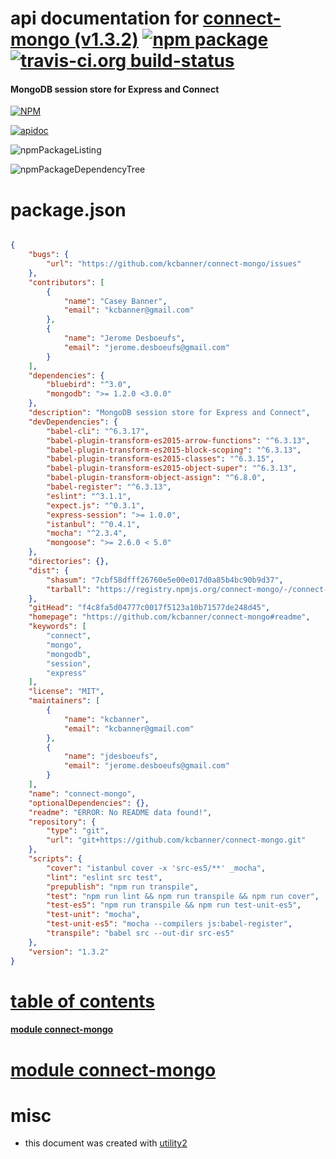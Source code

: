 # api documentation for  [connect-mongo (v1.3.2)](https://github.com/kcbanner/connect-mongo#readme)  [![npm package](https://img.shields.io/npm/v/npmdoc-connect-mongo.svg?style=flat-square)](https://www.npmjs.org/package/npmdoc-connect-mongo) [![travis-ci.org build-status](https://api.travis-ci.org/npmdoc/node-npmdoc-connect-mongo.svg)](https://travis-ci.org/npmdoc/node-npmdoc-connect-mongo)
#### MongoDB session store for Express and Connect

[![NPM](https://nodei.co/npm/connect-mongo.png?downloads=true)](https://www.npmjs.com/package/connect-mongo)

[![apidoc](https://npmdoc.github.io/node-npmdoc-connect-mongo/build/screenCapture.buildNpmdoc.browser._2Fhome_2Ftravis_2Fbuild_2Fnpmdoc_2Fnode-npmdoc-connect-mongo_2Ftmp_2Fbuild_2Fapidoc.html.png)](https://npmdoc.github.io/node-npmdoc-connect-mongo/build/apidoc.html)

![npmPackageListing](https://npmdoc.github.io/node-npmdoc-connect-mongo/build/screenCapture.npmPackageListing.svg)

![npmPackageDependencyTree](https://npmdoc.github.io/node-npmdoc-connect-mongo/build/screenCapture.npmPackageDependencyTree.svg)



# package.json

```json

{
    "bugs": {
        "url": "https://github.com/kcbanner/connect-mongo/issues"
    },
    "contributors": [
        {
            "name": "Casey Banner",
            "email": "kcbanner@gmail.com"
        },
        {
            "name": "Jerome Desboeufs",
            "email": "jerome.desboeufs@gmail.com"
        }
    ],
    "dependencies": {
        "bluebird": "^3.0",
        "mongodb": ">= 1.2.0 <3.0.0"
    },
    "description": "MongoDB session store for Express and Connect",
    "devDependencies": {
        "babel-cli": "^6.3.17",
        "babel-plugin-transform-es2015-arrow-functions": "^6.3.13",
        "babel-plugin-transform-es2015-block-scoping": "^6.3.13",
        "babel-plugin-transform-es2015-classes": "^6.3.15",
        "babel-plugin-transform-es2015-object-super": "^6.3.13",
        "babel-plugin-transform-object-assign": "^6.8.0",
        "babel-register": "^6.3.13",
        "eslint": "^3.1.1",
        "expect.js": "^0.3.1",
        "express-session": ">= 1.0.0",
        "istanbul": "^0.4.1",
        "mocha": "^2.3.4",
        "mongoose": ">= 2.6.0 < 5.0"
    },
    "directories": {},
    "dist": {
        "shasum": "7cbf58dfff26760e5e00e017d0a85b4bc90b9d37",
        "tarball": "https://registry.npmjs.org/connect-mongo/-/connect-mongo-1.3.2.tgz"
    },
    "gitHead": "f4c8fa5d04777c0017f5123a10b71577de248d45",
    "homepage": "https://github.com/kcbanner/connect-mongo#readme",
    "keywords": [
        "connect",
        "mongo",
        "mongodb",
        "session",
        "express"
    ],
    "license": "MIT",
    "maintainers": [
        {
            "name": "kcbanner",
            "email": "kcbanner@gmail.com"
        },
        {
            "name": "jdesboeufs",
            "email": "jerome.desboeufs@gmail.com"
        }
    ],
    "name": "connect-mongo",
    "optionalDependencies": {},
    "readme": "ERROR: No README data found!",
    "repository": {
        "type": "git",
        "url": "git+https://github.com/kcbanner/connect-mongo.git"
    },
    "scripts": {
        "cover": "istanbul cover -x 'src-es5/**' _mocha",
        "lint": "eslint src test",
        "prepublish": "npm run transpile",
        "test": "npm run lint && npm run transpile && npm run cover",
        "test-es5": "npm run transpile && npm run test-unit-es5",
        "test-unit": "mocha",
        "test-unit-es5": "mocha --compilers js:babel-register",
        "transpile": "babel src --out-dir src-es5"
    },
    "version": "1.3.2"
}
```



# <a name="apidoc.tableOfContents"></a>[table of contents](#apidoc.tableOfContents)

#### [module connect-mongo](#apidoc.module.connect-mongo)



# <a name="apidoc.module.connect-mongo"></a>[module connect-mongo](#apidoc.module.connect-mongo)



# misc
- this document was created with [utility2](https://github.com/kaizhu256/node-utility2)
